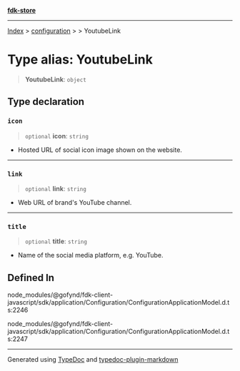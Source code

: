 [**fdk-store**](../../../README.md)
***

[Index](../../../API.md) > [configuration](../../README.md) > [<internal>](../README.md) > YoutubeLink

# Type alias: YoutubeLink

> **YoutubeLink**: `object`

## Type declaration

### `icon`

> `optional` **icon**: `string`

- Hosted URL of social icon image shown on the website.

***

### `link`

> `optional` **link**: `string`

- Web URL of brand's YouTube channel.

***

### `title`

> `optional` **title**: `string`

- Name of the social media platform, e.g. YouTube.

## Defined In

node\_modules/@gofynd/fdk-client-javascript/sdk/application/Configuration/ConfigurationApplicationModel.d.ts:2246

node\_modules/@gofynd/fdk-client-javascript/sdk/application/Configuration/ConfigurationApplicationModel.d.ts:2247

***
Generated using [TypeDoc](https://typedoc.org/) and [typedoc-plugin-markdown](https://www.npmjs.com/package/typedoc-plugin-markdown)
